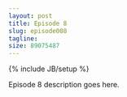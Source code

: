 ```yaml
---
layout: post
title: Episode 8
slug: episode008
tagline: 
size: 89075487
---
```

{% include JB/setup %}

Episode 8 description goes here.
